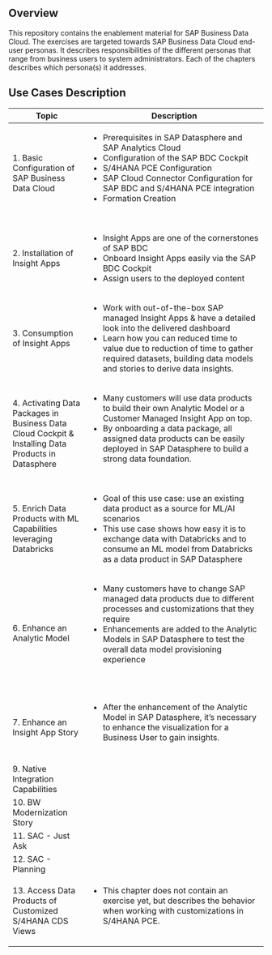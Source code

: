 ## Overview


This repository contains the enablement material for SAP Business Data Cloud. The exercises are targeted towards SAP Business Data Cloud end-user personas. It describes responsibilities of the different personas that range from business users to system administrators. Each of the chapters describes which persona(s) it addresses.


## Use Cases Description

<table style="wdith:100%">
<thead>
<tr>
<th style="width:30%">Topic</th>
<th style="width:70%">Description</th>
</tr>
</thead>
<tbody>
<tr>
<td>1. Basic Configuration of SAP Business Data Cloud</td>
<td>
  <ul>
  <li>Prerequisites in SAP Datasphere and SAP Analytics Cloud</li>
  <li>Configuration of the SAP BDC Cockpit</li>
  <li>S/4HANA PCE Configuration</li>
  <li>SAP Cloud Connector Configuration for SAP BDC and S/4HANA PCE integration</li>
  <li>Formation Creation</li>
</ul>
​ </td>
</tr>
<tr>
<td>2. Installation of Insight Apps</td>
<td>
  <ul>
  <li>Insight Apps are one of the cornerstones of SAP BDC</li>
  <li>Onboard Insight Apps easily via the SAP BDC Cockpit</li>
  <li>Assign users to the deployed content</li>
</ul>
</td>
</tr>
<tr>
<td>3. Consumption of Insight Apps</td>
<td>

<ul>
  <li>Work with out-of-the-box SAP managed Insight Apps & have a detailed look into the delivered dashboard </li>
  <li>Learn how you can reduced time to value due to reduction of time to gather required datasets, building data models and stories to derive data insights.​</li>
</ul>

 </td>
</tr>
<tr>
<td>4. Activating Data Packages in Business Data Cloud Cockpit & Installing Data Products in Datasphere</td>
<td>

<ul>
  <li>Many customers will use data products to build their own Analytic Model or a Customer Managed Insight App on top. </li>
  <li>By onboarding a data package, all assigned data products can be easily deployed in SAP Datasphere to build a strong data foundation.​</li>
</ul>
​ </td>
</tr>
<tr>
<td>5. Enrich Data Products with ML Capabilities leveraging Databricks</td>
<td> 

<ul>
  <li>Goal of this use case: use an existing data product as a source for ML/AI scenarios</li>
  <li>This use case shows how easy it is to exchange data with Databricks and to consume an ML model from Databricks as a data product in SAP Datasphere​ </li>
</ul>
</td>
</tr>
<tr>
<td>6. Enhance an Analytic Model</td>
<td> 

<ul>
  <li>Many customers have to change SAP managed data products due to different processes and customizations that they require</li>
  <li>Enhancements are added to the Analytic Models in SAP Datasphere to test the overall data model provisioning experience</li>
  </ul>

 ​</td>
</tr>
<tr>
<td>7. Enhance an Insight App Story</td>
<td>
<ul>
  <li>After the enhancement of the Analytic Model in SAP Datasphere, it’s necessary to enhance the visualization for a Business User to gain insights. </li>
  </ul>
 ​</td>
</tr>
<tr>
<td>9. Native Integration Capabilities</td>
<td>  ​</td>
</tr>
<tr>
<td>10. BW Modernization Story</td>
<td>  ​</td>
</tr>
<tr>
<td>11. SAC - Just Ask</td>
<td>  ​</td>
</tr>
<tr>
<td>12. SAC - Planning</td>
<td>  </td>
</tr>
<tr>
<td>13. Access Data Products of Customized S/4HANA CDS Views</td>
<td> 
<ul>
  <li> This chapter does not contain an exercise yet, but describes the behavior when working with customizations in S/4HANA PCE.  </li>
  </ul>
 ​</td>
</tr>
</tbody>
</table>